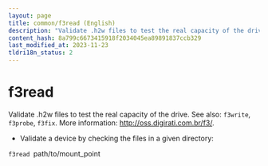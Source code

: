 ```yaml
---
layout: page
title: common/f3read (English)
description: "Validate .h2w files to test the real capacity of the drive."
content_hash: 8a799c6673415918f2034045ea89891837ccb329
last_modified_at: 2023-11-23
tldri18n_status: 2
---
```

# f3read

Validate .h2w files to test the real capacity of the drive.
See also: `f3write`, `f3probe`, `f3fix`.
More information: <http://oss.digirati.com.br/f3/>.

- Validate a device by checking the files in a given directory:

`f3read `<span class="tldr-var badge badge-pill bg-dark-lm bg-white-dm text-white-lm text-dark-dm font-weight-bold">path/to/mount_point</span>
